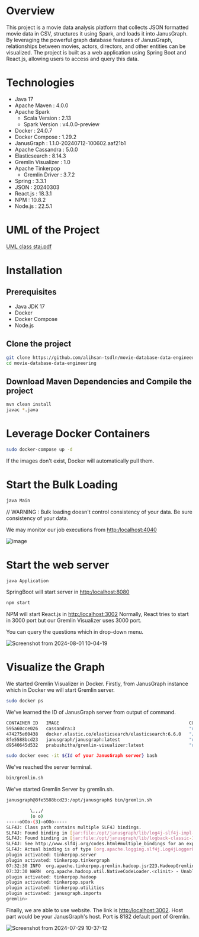 # Overview
This project is a movie data analysis platform that collects JSON formatted movie data in CSV, structures it using Spark, and loads it into JanusGraph. By leveraging the powerful graph database features of JanusGraph, relationships between movies, actors, directors, and other entities can be visualized. The project is built as a web application using Spring Boot and React.js, allowing users to access and query this data.

# Technologies
* Java 17
* Apache Maven : 4.0.0
* Apache Spark
    - Scala Version : 2.13
    - Spark Version : v4.0.0-preview
* Docker : 24.0.7
* Docker Compose : 1.29.2
* JanusGraph : 1.1.0-20240712-100602.aaf21b1
* Apache Cassandra : 5.0.0
* Elasticsearch : 8.14.3
* Gremlin Visualizer : 1.0
* Apache Tinkerpop
  - Gremlin Driver : 3.7.2
* Spring : 3.3.1
* JSON : 20240303
* React.js : 18.3.1
* NPM : 10.8.2
* Node.js : 22.5.1

# UML of the Project

[UML class staj.pdf](https://github.com/user-attachments/files/16468677/UML.class.staj.pdf)

# Installation
## Prerequisites
* Java JDK 17
* Docker
* Docker Compose
* Node.js

## Clone the project
```bash
git clone https://github.com/alihsan-tsdln/movie-database-data-engineering.git
cd movie-database-data-engineering
```

## Download Maven Dependencies and Compile the project
```bash
mvn clean install
javac *.java
```

# Leverage Docker Containers
``` bash
sudo docker-compose up -d
```
If the images don't exist, Docker will automatically pull them.


# Start the Bulk Loading
```bash
java Main
```
// WARNING : Bulk loading doesn't control consistency of your data. Be sure consistency of your data.

We may monitor our job executions from [http:/localhost:4040](http:/localhost:4040)

![image](https://github.com/user-attachments/assets/b2ffdad8-31b8-4a04-a7fd-7fac4b2581ba)


# Start the web server
```bash
java Application
```
SpringBoot will start server in [http:/localhost:8080](http:/localhost:8080)

```bash
npm start
```
NPM will start React.js in [http:/localhost:3002](http:/localhost:3002)
Normally, React tries to start in 3000 port but our Gremlin Visualizer uses 3000 port.

You can query the questions which in drop-down menu.

![Screenshot from 2024-08-01 10-04-19](https://github.com/user-attachments/assets/b54a2496-c20e-49be-a8d0-d0f537b3f69d)

# Visualize the Graph
We started Gremlin Visualizer in Docker.
Firstly, from JanusGraph instance which in Docker we will start Gremlin server.

```bash
sudo docker ps
```
We've learned the ID of JanusGraph server from output of command.

```bash
CONTAINER ID   IMAGE                                                 COMMAND                  CREATED          STATUS          PORTS                                                                                                           NAMES
595a60cce026   cassandra:3                                           "docker-entrypoint.s…"   14 minutes ago   Up 14 minutes   7000-7001/tcp, 0.0.0.0:9042->9042/tcp, :::9042->9042/tcp, 7199/tcp, 0.0.0.0:9160->9160/tcp, :::9160->9160/tcp   jce-cassandra
474275e60438   docker.elastic.co/elasticsearch/elasticsearch:6.6.0   "/usr/local/bin/dock…"   14 minutes ago   Up 14 minutes   0.0.0.0:9200->9200/tcp, :::9200->9200/tcp, 9300/tcp                                                             jce-elastic
8fe5588bcd23   janusgraph/janusgraph:latest                          "docker-entrypoint.s…"   14 minutes ago   Up 14 minutes   0.0.0.0:8182->8182/tcp, :::8182->8182/tcp                                                                       jce-janusgraph
d9540645d532   prabushitha/gremlin-visualizer:latest                 "docker-entrypoint.s…"   14 minutes ago   Up 14 minutes   0.0.0.0:3000-3001->3000-3001/tcp, :::3000-3001->3000-3001/tcp                                                   gremlin_visualize
```

```bash
sudo docker exec -it ${Id of your JanusGraph server} bash
```
We've reached the server terminal.

```bash
bin/gremlin.sh
```
We've started Gremlin Server by gremlin.sh.

```bash
janusgraph@8fe5588bcd23:/opt/janusgraph$ bin/gremlin.sh

         \,,,/
         (o o)
-----oOOo-(3)-oOOo-----
SLF4J: Class path contains multiple SLF4J bindings.
SLF4J: Found binding in [jar:file:/opt/janusgraph/lib/log4j-slf4j-impl-2.20.0.jar!/org/slf4j/impl/StaticLoggerBinder.class]
SLF4J: Found binding in [jar:file:/opt/janusgraph/lib/logback-classic-1.2.11.jar!/org/slf4j/impl/StaticLoggerBinder.class]
SLF4J: See http://www.slf4j.org/codes.html#multiple_bindings for an explanation.
SLF4J: Actual binding is of type [org.apache.logging.slf4j.Log4jLoggerFactory]
plugin activated: tinkerpop.server
plugin activated: tinkerpop.tinkergraph
07:32:30 INFO  org.apache.tinkerpop.gremlin.hadoop.jsr223.HadoopGremlinPlugin.getCustomizers - HADOOP_GREMLIN_LIBS is set to: /opt/janusgraph/lib
07:32:30 WARN  org.apache.hadoop.util.NativeCodeLoader.<clinit> - Unable to load native-hadoop library for your platform... using builtin-java classes where applicable
plugin activated: tinkerpop.hadoop
plugin activated: tinkerpop.spark
plugin activated: tinkerpop.utilities
plugin activated: janusgraph.imports
gremlin>
```

Finally, we are able to use website. The link is [http:/localhost:3002](http:/localhost:3002).
Host part would be your JanusGraph's host. Port is 8182 default port of Gremlin.


![Screenshot from 2024-07-29 10-37-12](https://github.com/user-attachments/assets/87886d53-ee39-4a0e-8304-df6d5f04a2d4)
























